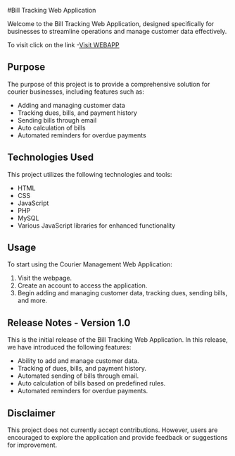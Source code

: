#Bill Tracking Web Application

Welcome to the Bill Tracking Web Application, designed specifically for businesses to streamline operations and manage customer data effectively.

To visit click on the link -[Visit WEBAPP](https://amodenterprise.000webhostapp.com/)

## Purpose

The purpose of this project is to provide a comprehensive solution for courier businesses, including features such as:

- Adding and managing customer data
- Tracking dues, bills, and payment history
- Sending bills through email
- Auto calculation of bills
- Automated reminders for overdue payments

## Technologies Used

This project utilizes the following technologies and tools:

- HTML
- CSS
- JavaScript
- PHP
- MySQL
- Various JavaScript libraries for enhanced functionality

## Usage

To start using the Courier Management Web Application:

1. Visit the webpage.
2. Create an account to access the application.
3. Begin adding and managing customer data, tracking dues, sending bills, and more.

## Release Notes - Version 1.0

This is the initial release of the Bill Tracking Web Application. In this release, we have introduced the following features:

- Ability to add and manage customer data.
- Tracking of dues, bills, and payment history.
- Automated sending of bills through email.
- Auto calculation of bills based on predefined rules.
- Automated reminders for overdue payments.

## Disclaimer

This project does not currently accept contributions. However, users are encouraged to explore the application and provide feedback or suggestions for improvement.
